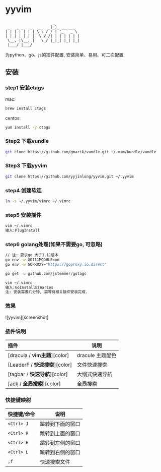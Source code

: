 # yyvim
```
                     _
 _   _ _   _  __   _(_)_ __ ___
| | | | | | | \ \ / / | '_ ` _ \
| |_| | |_| |  \ V /| | | | | | |
 \__, |\__, |   \_/ |_|_| |_| |_|
 |___/ |___/
```

为python、go、js的插件配置, 安装简单、易用、可二次配置.

## 安装

### step1 安装ctags
mac:
```bash
brew install ctags
```

centos:
```bash
yum install -y ctags
```

### Step2 下载vundle
```bash
git clone https://github.com/gmarik/vundle.git ~/.vim/bundle/vundle
```

### Step3 下载yyvim
```bash
git clone https://github.com/yyjinlong/yyvim.git ~/.yyvim
```

### step4 创建软连
```bash
ln -s ~/.yyvim/vimrc ~/.vimrc
```

### step5 安装插件
```bash
vim ~/.vimrc
输入:PlugInstall
```

### step6 golang处理(如果不需要go, 可忽略)
```bash
// 注: 要求go 大于1.11版本
go env -w GO111MODULE=on
go env -w GOPROXY="https://goproxy.io,direct"

go get -u github.com/jstemmer/gotags

vim ~/.vimrc
输入:GoInstallBinaries
注: 安装需要几分钟, 需等待相关插件安装完成.
```

### 效果

![yyvim][screenshot]

### 插件说明

| 插件                              | 说明                  |
| :---                              | ----                  |
| [dracula / **vim主题**][color]    | dracule 主题配色      |
| [LeaderF / **快速搜索**][color]   | 文件快速搜索          |
| [tagbar / **快速导航**][color]    | 大纲式快速导航        |
| [ack / **全局搜索**][color]       | 全局搜索              |


### 快捷键映射

| 快捷键/命令                       | 说明                  |
| :---                              | ----                  |
| `<Ctrl> J`                        | 跳转到下面的窗口      |
| `<Ctrl> K`                        | 跳转到上面的窗口      |
| `<Ctrl> H`                        | 跳转到左侧的窗口      |
| `<Ctrl> L`                        | 跳转到右侧的窗口      |
| `,f`                              | 快速搜索文件          |
